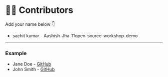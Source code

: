 # 👩‍💻 Contributors

Add your name below 👇

- sachit kumar - Aashish-Jha-11open-source-workshop-demo
---

### Example
- Jane Doe - [GitHub](https://github.com/janedoe)
- John Smith - [GitHub](https://github.com/johnsmith)

